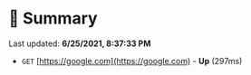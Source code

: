 # 📖 Summary
Last updated: **6/25/2021, 8:37:33 PM**

- `GET` [https://google.com](https://google.com) - **Up** (297ms)
